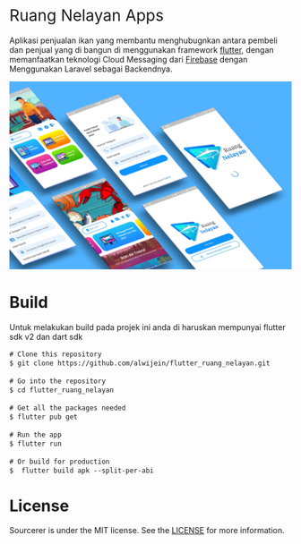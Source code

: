 
<h1 style="font-weight:normal">
  Ruang Nelayan Apps
</h1>

Aplikasi penjualan ikan yang membantu menghubugnkan antara pembeli dan penjual yang di bangun di menggunakan framework [flutter](https://github.com/flutter/flutter), dengan memanfaatkan teknologi Cloud Messaging dari [Firebase](https://firebase.google.com/) dengan Menggunakan Laravel sebagai Backendnya.
<br>

<p align="center">
  <img alt="sergey" src="/assets/cover/cover.png">
</p>

Build
=====
Untuk melakukan build pada projek ini anda di haruskan mempunyai flutter sdk v2 dan dart sdk

```
# Clone this repository
$ git clone https://github.com/alwijein/flutter_ruang_nelayan.git

# Go into the repository
$ cd flutter_ruang_nelayan

# Get all the packages needed
$ flutter pub get

# Run the app
$ flutter run

# Or build for production
$  flutter build apk --split-per-abi
```

License
=======
Sourcerer is under the MIT license. See the [LICENSE](https://github.com/sourcerer-io/sourcerer-app/blob/develop/LICENSE.md) for more information.